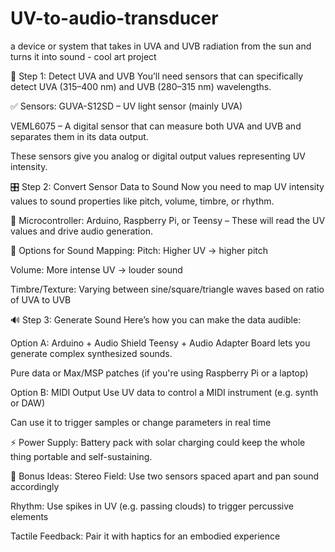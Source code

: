 # UV-to-audio-transducer
a device or system that takes in UVA and UVB radiation from the sun and turns it into sound - cool art project

🧪 Step 1: Detect UVA and UVB
You’ll need sensors that can specifically detect UVA (315–400 nm) and UVB (280–315 nm) wavelengths.

✅ Sensors:
GUVA-S12SD – UV light sensor (mainly UVA)

VEML6075 – A digital sensor that can measure both UVA and UVB and separates them in its data output.

These sensors give you analog or digital output values representing UV intensity.

🎛 Step 2: Convert Sensor Data to Sound
Now you need to map UV intensity values to sound properties like pitch, volume, timbre, or rhythm.

🧠 Microcontroller:
Arduino, Raspberry Pi, or Teensy – These will read the UV values and drive audio generation.

🧰 Options for Sound Mapping:
Pitch: Higher UV → higher pitch

Volume: More intense UV → louder sound

Timbre/Texture: Varying between sine/square/triangle waves based on ratio of UVA to UVB

🔊 Step 3: Generate Sound
Here’s how you can make the data audible:

Option A: Arduino + Audio Shield
Teensy + Audio Adapter Board lets you generate complex synthesized sounds.

Pure data or Max/MSP patches (if you're using Raspberry Pi or a laptop)

Option B: MIDI Output
Use UV data to control a MIDI instrument (e.g. synth or DAW)

Can use it to trigger samples or change parameters in real time

⚡ Power Supply:
Battery pack with solar charging could keep the whole thing portable and self-sustaining.

🧠 Bonus Ideas:
Stereo Field: Use two sensors spaced apart and pan sound accordingly

Rhythm: Use spikes in UV (e.g. passing clouds) to trigger percussive elements

Tactile Feedback: Pair it with haptics for an embodied experience

